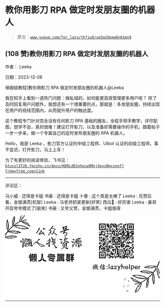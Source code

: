 # 教你用影刀 RPA 做定时发朋友圈的机器人

> 原文：[`www.yuque.com/for_lazy/thfiu8/up5q2dpew6n61mv9`](https://www.yuque.com/for_lazy/thfiu8/up5q2dpew6n61mv9)

## (108 赞)教你用影刀 RPA 做定时发朋友圈的机器人

作者： Leeka

日期：2023-12-08

保姆级教程|教你用影刀 RPA 做定时发朋友圈的机器人@Leeka

我在知乎上看到一道热门问题：做私域的，如何能更高效管理更多用户呢？
除了及时回复用户问题外，我想还有一个很重要的点，那就是：多发朋友圈，持续出现在用户的视线范围内，从而提升用户的触达度。

这个教程专门针对完全没有任何影刀 RPA 基础的圈友，全程手把手教学，详尽配图，想学不会，真的很难！建议打开影刀，以及准备好需要操作的手机，跟着帖子一步一步来，做一个专属自己的定时发布朋友圈的 RPA 机器人。

Hello，我是 Leeka ，影刀官方认证的中级工程师、UIbot 认证的初级工程师。事不宜迟，打开影刀，马上上车！

为了有更好的阅读体验，飞书见：[`ktuszl372b.feishu.cn/docx/KDRLdDJnhocw9Mxj4oycNgcxnnf?from=from_copylink`](https://ktuszl372b.feishu.cn/docx/KDRLdDJnhocw9Mxj4oycNgcxnnf?from=from_copylink)

* * *

评论区：

马小威 : 还得是卡姐
书豪 : 还得是卡姐
十巷 : 这个真是太棒了
Leeka : 先赞后看，金银满贯[机智]
Leeka : 马老师抓紧更新[奸笑]
西瓜 : 好厉害
Leeka : 豪哥开启夸夸模式了[偷笑]
书豪 : 又夸又赞，金银满贯，卡姐值得

![](img/1c37d505930596d12a88ab23e11aa07a.png)

* * *